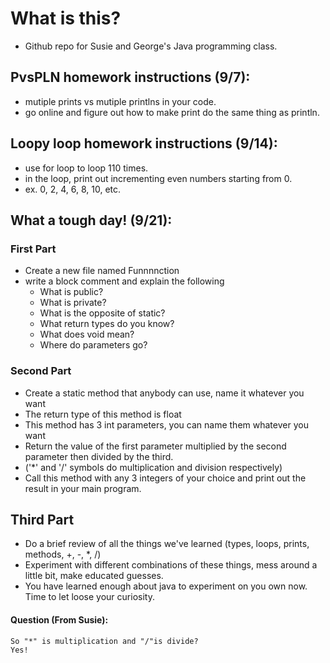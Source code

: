 # What is this?
 - Github repo for Susie and George's Java programming class.

## PvsPLN homework instructions (9/7):
 - mutiple prints vs mutiple printlns in your code.
 - go online and figure out how to make print do the same thing as println.

## Loopy loop homework instructions (9/14):
 - use for loop to loop 110 times.
 - in the loop, print out incrementing even numbers starting from 0.
 - ex. 0, 2, 4, 6, 8, 10, etc.

## What a tough day! (9/21):
### First Part
 - Create a new file named Funnnnction
 - write a block comment and explain the following
 	- What is public?
 	- What is private?
 	- What is the opposite of static?
 	- What return types do you know? 
 	- What does void mean?
 	- Where do parameters go?

### Second Part
 - Create a static method that anybody can use, name it whatever you want
 - The return type of this method is float
 - This method has 3 int parameters, you can name them whatever you want
 - Return the value of the first parameter multiplied by the second parameter then divided by the third. 
 - ('\*' and '/' symbols do multiplication and division respectively)
 - Call this method with any 3 integers of your choice and print out the result in your main program.
 
## Third Part
 - Do a brief review of all the things we've learned (types, loops, prints, methods, +, -, *, /)
 - Experiment with different combinations of these things, mess around a little bit, make educated guesses.
 - You have learned enough about java to experiment on you own now. Time to let loose your curiosity.

#### Question (From Susie):
	So "*" is multiplication and "/"is divide?
	Yes!
